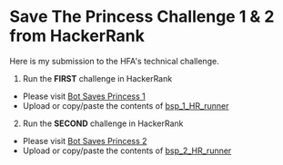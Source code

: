 # Save The Princess Challenge 1 & 2 from HackerRank
Here is my submission to the HFA's technical challenge.

1. Run the **FIRST** challenge in HackerRank
  * Please visit [Bot Saves Princess 1](https://www.hackerrank.com/challenges/saveprincess/problem)
  * Upload or copy/paste the contents of [bsp_1_HR_runner](https://github.com/ElliotOlbright/save_princess/blob/main/bsp_1_HR_runner.rb)

2. Run the **SECOND** challenge in HackerRank
  * Please visit [Bot Saves Princess 2](https://www.hackerrank.com/challenges/saveprincess2)
  * Upload or copy/paste the contents of [bsp_2_HR_runner](https://github.com/ElliotOlbright/save_princess/blob/main/bsp_2_HR_runner.rb)

